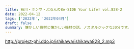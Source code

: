 ```yaml
---
title: 石川・ホンマ・ぶるんのBe-SIDE Your Life! vol.828-2
date: 2022-04-12
tags: ['2022年', '2022年04月']
draft: false
summary: 懐かしい機材と懐かしい機材の話。ノスタルジックな30分です。
---
```


http://project-phi.ddo.jp/ishikawa/ishikawa828_2.mp3
